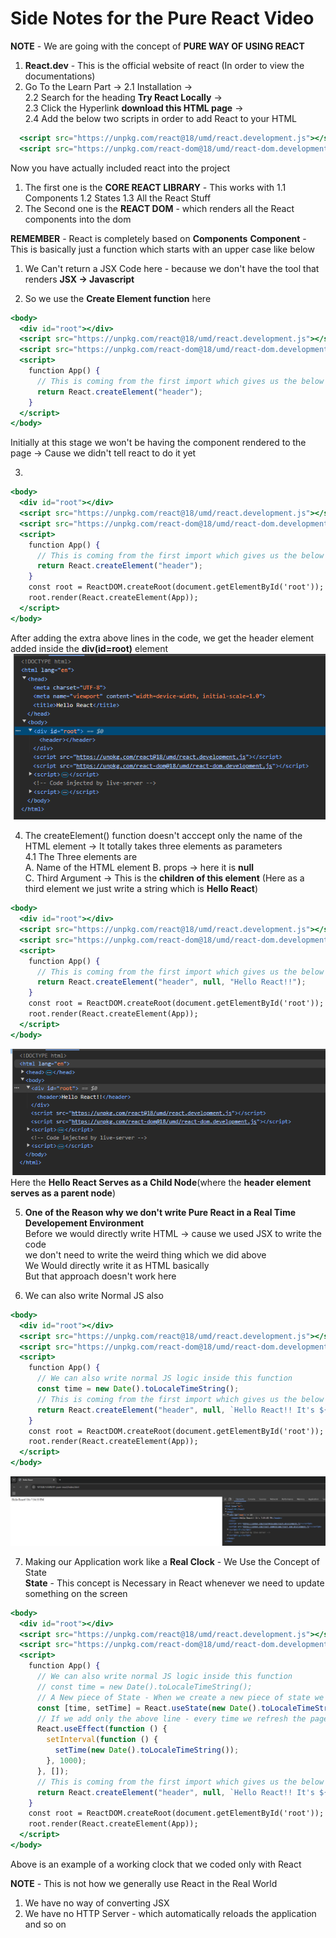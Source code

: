 # Side Notes for the Pure React Video 

**NOTE** - We are going with the concept of **PURE WAY OF USING REACT**


1. **React.dev** - This is the official website of react (In order to view the documentations)
2. Go To the Learn Part -> 
  2.1 Installation ->     
  2.2 Search for the heading **Try React Locally** ->     
  2.3 Click the Hyperlink **download this HTML page** ->    
  2.4 Add the below two scripts in order to add React to your HTML
  ```jsx
    <script src="https://unpkg.com/react@18/umd/react.development.js"></script>
    <script src="https://unpkg.com/react-dom@18/umd/react-dom.development.js"></script>
  ```
  Now you have actually included react into the project
  1. The first one is the **CORE REACT LIBRARY** - This works with 
    1.1 Components
    1.2 States
    1.3 All the React Stuff
  2. The Second one is the **REACT DOM** - which renders all the React components into the dom


**REMEMBER**  - React is completely based on **Components**
**Component** - This is basically just a function which starts with an upper case like below 
1. We Can't return a JSX Code here - because we don't have the tool that renders **JSX -> Javascript**

2. So we use the **Create Element function** here
```jsx
<body>
  <div id="root"></div>
  <script src="https://unpkg.com/react@18/umd/react.development.js"></script>
  <script src="https://unpkg.com/react-dom@18/umd/react-dom.development.js"></script>
  <script>
    function App() {
      // This is coming from the first import which gives us the below React object
      return React.createElement("header");
    }
  </script>
</body>
```
Initially at this stage we won't be having the component rendered to the page -> Cause we didn't tell react to do it yet 

3. 
```jsx
<body>
  <div id="root"></div>
  <script src="https://unpkg.com/react@18/umd/react.development.js"></script>
  <script src="https://unpkg.com/react-dom@18/umd/react-dom.development.js"></script>
  <script>
    function App() {
      // This is coming from the first import which gives us the below React object
      return React.createElement("header");
    }
    const root = ReactDOM.createRoot(document.getElementById('root'));
    root.render(React.createElement(App));
  </script>
</body>
```
After adding the extra above lines in the code, we get the header element added inside the **div(id=root)** element
![Rendered React Component](./1.%20Rendered%20Header%20Component%20.png)

4. The createElement() function doesn't acccept only the name of the HTML element -> It totally takes three elements as parameters   
  4.1 The Three elements are   
    A. Name of the HTML element 
    B. props -> here it is **null**    
    C. Third Argument -> This is the **children of this element** (Here as a third element we just write a string which is **Hello React**)
```jsx
<body>
  <div id="root"></div>
  <script src="https://unpkg.com/react@18/umd/react.development.js"></script>
  <script src="https://unpkg.com/react-dom@18/umd/react-dom.development.js"></script>
  <script>
    function App() {
      // This is coming from the first import which gives us the below React object
      return React.createElement("header", null, "Hello React!!");
    }
    const root = ReactDOM.createRoot(document.getElementById('root'));
    root.render(React.createElement(App));
  </script>
</body>
```
![Hello React Serving As a Child Node](./2.%20Hello%20React%20Child%20Node.png)  
Here the **Hello React Serves as a Child Node**(where the **header element serves as a parent node**)

5. **One of the Reason why we don't write Pure React in a Real Time Developement Environment**    
Before we would directly write HTML -> cause we used JSX to write the code   
we don't need to write the weird thing which we did above   
We Would directly write it as HTML basically  
But that approach doesn't work here   

6. We can also write Normal JS also 
```jsx
<body>
  <div id="root"></div>
  <script src="https://unpkg.com/react@18/umd/react.development.js"></script>
  <script src="https://unpkg.com/react-dom@18/umd/react-dom.development.js"></script>
  <script>
    function App() {
      // We can also write normal JS logic inside this function 
      const time = new Date().toLocaleTimeString();
      // This is coming from the first import which gives us the below React object
      return React.createElement("header", null, `Hello React!! It's ${time}`);
    }
    const root = ReactDOM.createRoot(document.getElementById('root'));
    root.render(React.createElement(App));
  </script>
</body>
```
![Output of Using Vanilla JS](./3.%20Output%20Of%20Using%20JS.png)

7. Making our Application work like a **Real Clock** - We Use the Concept of State    
**State** - This concept is Necessary in React whenever we need to update something on the screen
```jsx
<body>
  <div id="root"></div>
  <script src="https://unpkg.com/react@18/umd/react.development.js"></script>
  <script src="https://unpkg.com/react-dom@18/umd/react-dom.development.js"></script>
  <script>
    function App() {
      // We can also write normal JS logic inside this function 
      // const time = new Date().toLocaleTimeString();
      // A New piece of State - When we create a new piece of state we don't need the above line
      const [time, setTime] = React.useState(new Date().toLocaleTimeString())
      // If we add only the above line - every time we refresh the page the time get's update - but we need to update it every second right - for that we use a concept called Effect
      React.useEffect(function () {
        setInterval(function () {
          setTime(new Date().toLocaleTimeString());
        }, 1000);
      }, []);
      // This is coming from the first import which gives us the below React object
      return React.createElement("header", null, `Hello React!! It's ${time}`);
    }
    const root = ReactDOM.createRoot(document.getElementById('root'));
    root.render(React.createElement(App));
  </script>
</body>
```   
Above is an example of a working clock that we coded only with React

**NOTE** - This is not how we generally use React in the Real World 
1. We have no way of converting JSX
2. We have no HTTP Server - which automatically reloads the application and so on







